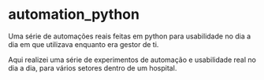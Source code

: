
# automation_python
Uma série de automações reais feitas em python para usabilidade no dia a dia em que utilizava enquanto era gestor de ti.

Aqui realizei uma série de experimentos de automação e usabilidade real no dia a dia, para vários setores dentro de um hospital. 